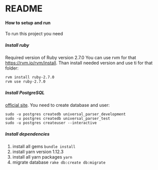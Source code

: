 # README

#### How to setup and run
To run this project you need

##### Install ruby
Required version of Ruby version 2.7.0
You can use rvm for that https://rvm.io/rvm/install. Than install needed version and use ti for that folder:

    rvm install ruby-2.7.0
    rvm use ruby-2.7.0

##### Install PostgreSQL
[official site](https://www.postgresql.org/download/). You need to create database and user:

    sudo -u postgres createdb universal_parser_development
    sudo -u postgres createdb universal_parser_test
    sudo -u postgres createuser --interactive


##### Install dependencies
1. install all gems `bundle install`
2. install yarn version 1.12.3
3. install all yarn packages `yarn`
4. migrate database `rake db:create db:migrate`
